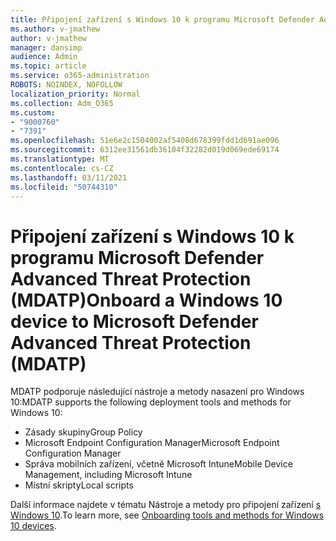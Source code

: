 ```yaml
---
title: Připojení zařízení s Windows 10 k programu Microsoft Defender Advanced Threat Protection (MDATP)
ms.author: v-jmathew
author: v-jmathew
manager: dansimp
audience: Admin
ms.topic: article
ms.service: o365-administration
ROBOTS: NOINDEX, NOFOLLOW
localization_priority: Normal
ms.collection: Adm_O365
ms.custom:
- "9000760"
- "7391"
ms.openlocfilehash: 51e6e2c1504002af5408d678399fdd1d691ae096
ms.sourcegitcommit: 6312ee31561db36104f32282d019d069ede69174
ms.translationtype: MT
ms.contentlocale: cs-CZ
ms.lasthandoff: 03/11/2021
ms.locfileid: "50744310"
---
```

# <a name="onboard-a-windows-10-device-to-microsoft-defender-advanced-threat-protection-mdatp"></a><span data-ttu-id="5001e-102">Připojení zařízení s Windows 10 k programu Microsoft Defender Advanced Threat Protection (MDATP)</span><span class="sxs-lookup"><span data-stu-id="5001e-102">Onboard a Windows 10 device to Microsoft Defender Advanced Threat Protection (MDATP)</span></span>

<span data-ttu-id="5001e-103">MDATP podporuje následující nástroje a metody nasazení pro Windows 10:</span><span class="sxs-lookup"><span data-stu-id="5001e-103">MDATP supports the following deployment tools and methods for Windows 10:</span></span>

- <span data-ttu-id="5001e-104">Zásady skupiny</span><span class="sxs-lookup"><span data-stu-id="5001e-104">Group Policy</span></span>
- <span data-ttu-id="5001e-105">Microsoft Endpoint Configuration Manager</span><span class="sxs-lookup"><span data-stu-id="5001e-105">Microsoft Endpoint Configuration Manager</span></span>
- <span data-ttu-id="5001e-106">Správa mobilních zařízení, včetně Microsoft Intune</span><span class="sxs-lookup"><span data-stu-id="5001e-106">Mobile Device Management, including Microsoft Intune</span></span>
- <span data-ttu-id="5001e-107">Místní skripty</span><span class="sxs-lookup"><span data-stu-id="5001e-107">Local scripts</span></span>

<span data-ttu-id="5001e-108">Další informace najdete v tématu Nástroje a metody pro připojení zařízení [s Windows 10](https://go.microsoft.com/fwlink/?linkid=2143460).</span><span class="sxs-lookup"><span data-stu-id="5001e-108">To learn more, see [Onboarding tools and methods for Windows 10 devices](https://go.microsoft.com/fwlink/?linkid=2143460).</span></span>
